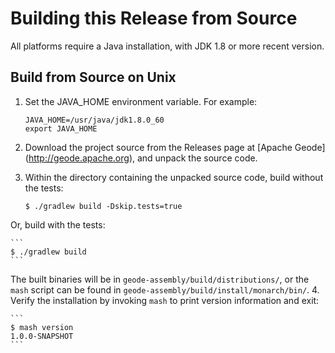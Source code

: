 # Building this Release from Source

All platforms require a Java installation, with JDK 1.8 or more recent version.

## Build from Source on Unix

1. Set the JAVA\_HOME environment variable.  For example:

    ```     
    JAVA_HOME=/usr/java/jdk1.8.0_60
    export JAVA_HOME
    ```
2. Download the project source from the Releases page at [Apache Geode] (http://geode.apache.org), and unpack the source code.
3. Within the directory containing the unpacked source code, build without the tests:
    
    ```
    $ ./gradlew build -Dskip.tests=true
    ```
Or, build with the tests:
   
    ```
    $ ./gradlew build
    ```
The built binaries will be in `geode-assembly/build/distributions/`,
or the `mash` script can be found in
`geode-assembly/build/install/monarch/bin/`.
4. Verify the installation by invoking `mash` to print version information and exit:
   
    ```
    $ mash version
    1.0.0-SNAPSHOT
    ```